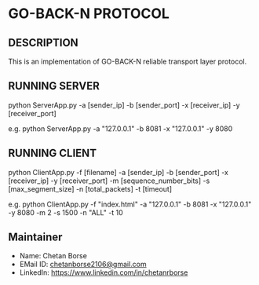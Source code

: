 # GO-BACK-N PROTOCOL


## DESCRIPTION
This is an implementation of GO-BACK-N reliable transport layer protocol.


## RUNNING SERVER
python ServerApp.py -a [sender_ip] -b [sender_port] -x [receiver_ip] -y [receiver_port]

e.g. python ServerApp.py -a "127.0.0.1" -b 8081 -x "127.0.0.1" -y 8080


## RUNNING CLIENT
python ClientApp.py -f [filename] -a [sender_ip] -b [sender_port] -x [receiver_ip] -y [receiver_port] -m [sequence_number_bits] -s [max_segment_size] -n [total_packets] -t [timeout]

e.g. python ClientApp.py -f "index.html" -a "127.0.0.1" -b 8081 -x "127.0.0.1" -y 8080 -m 2 -s 1500 -n "ALL" -t 10


## Maintainer
 - Name:        Chetan Borse
 - EMail ID:    chetanborse2106@gmail.com
 - LinkedIn:    https://www.linkedin.com/in/chetanrborse
